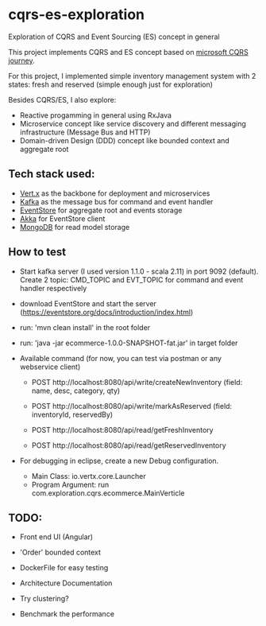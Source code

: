 # cqrs-es-exploration
Exploration of CQRS and Event Sourcing (ES) concept in general

This project implements CQRS and ES concept based on [microsoft CQRS journey](https://github.com/MicrosoftArchive/cqrs-journey). 

For this project, I implemented simple inventory management system with 2 states: fresh and reserved (simple enough just for exploration)

Besides CQRS/ES, I also explore:

- Reactive progamming in general using RxJava
- Microservice concept like service discovery and different messaging infrastructure (Message Bus and HTTP)
- Domain-driven Design (DDD) concept like bounded context and aggregate root

	
## Tech stack used:
- [Vert.x](https://vertx.io) as the backbone for deployment and microservices
- [Kafka](https://kafka.apache.org/) as the message bus for command and event handler
- [EventStore](https://eventstore.org) for aggregate root and events storage
- [Akka](https://akka.io/) for EventStore client
- [MongoDB](https://www.mongodb.com/) for read model storage
	
## How to test

- Start kafka server (I used version 1.1.0 - scala 2.11) in port 9092 (default). Create 2 topic: CMD_TOPIC and EVT_TOPIC for command and event handler respectively
	
- download EventStore and start the server (https://eventstore.org/docs/introduction/index.html)
	
- run: 'mvn clean install' in the root folder
	
- run: 'java -jar ecommerce-1.0.0-SNAPSHOT-fat.jar' in target folder
	
- Available command (for now, you can test via postman or any webservice client)

   - POST http://localhost:8080/api/write/createNewInventory (field: name, desc, category, qty)
   
   - POST http://localhost:8080/api/write/markAsReserved (field: inventoryId, reservedBy)
   
   - POST http://localhost:8080/api/read/getFreshInventory 
   
   - POST http://localhost:8080/api/read/getReservedInventory 
	
- For debugging in eclipse, create a new Debug configuration. 
	
   - Main Class: io.vertx.core.Launcher 
   - Program Argument: run com.exploration.cqrs.ecommerce.MainVerticle
		

## TODO:

- Front end UI (Angular)

- 'Order' bounded context
	
- DockerFile for easy testing
	
- Architecture Documentation
	
- Try clustering?
	
- Benchmark the performance
